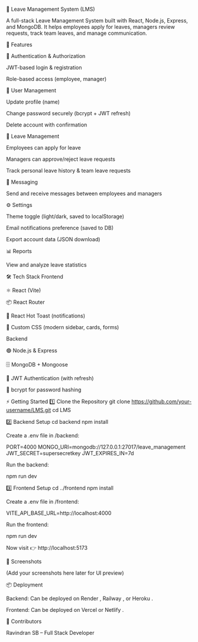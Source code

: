 📅 Leave Management System (LMS)

A full-stack Leave Management System built with React, Node.js, Express, and MongoDB.
It helps employees apply for leaves, managers review requests, track team leaves, and manage communication.

🚀 Features

🔐 Authentication & Authorization

JWT-based login & registration

Role-based access (employee, manager)

👤 User Management

Update profile (name)

Change password securely (bcrypt + JWT refresh)

Delete account with confirmation

📄 Leave Management

Employees can apply for leave

Managers can approve/reject leave requests

Track personal leave history & team leave requests

💬 Messaging

Send and receive messages between employees and managers

⚙️ Settings

Theme toggle (light/dark, saved to localStorage)

Email notifications preference (saved to DB)

Export account data (JSON download)

📊 Reports

View and analyze leave statistics

🛠️ Tech Stack
Frontend

⚛️ React (Vite)

📦 React Router

🔔 React Hot Toast (notifications)

🎨 Custom CSS (modern sidebar, cards, forms)

Backend

🟢 Node.js & Express

🗄️ MongoDB + Mongoose

🔐 JWT Authentication (with refresh)

🔑 bcrypt for password hashing



⚡ Getting Started
1️⃣ Clone the Repository
git clone https://github.com/your-username/LMS.git
cd LMS

2️⃣ Backend Setup
cd backend
npm install


Create a .env file in /backend:

PORT=4000
MONGO_URI=mongodb://127.0.0.1:27017/leave_management
JWT_SECRET=supersecretkey
JWT_EXPIRES_IN=7d


Run the backend:

npm run dev

3️⃣ Frontend Setup
cd ../frontend
npm install


Create a .env file in /frontend:

VITE_API_BASE_URL=http://localhost:4000


Run the frontend:

npm run dev


Now visit 👉 http://localhost:5173

📸 Screenshots

(Add your screenshots here later for UI preview)

📦 Deployment

Backend: Can be deployed on Render
, Railway
, or Heroku
.

Frontend: Can be deployed on Vercel
 or Netlify
.

🙌 Contributors

Ravindran SB – Full Stack Developer
